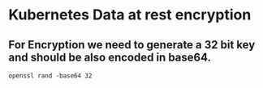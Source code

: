 # Kubernetes Data at rest encryption
## For Encryption we need to generate a 32 bit key and should be also encoded in base64. 
```
openssl rand -base64 32
```
